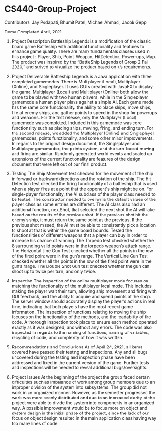 # CS440-Group-Project
Contributors:  Jay Podapati, Bhumit Patel, Michael Ahmadi, Jacob Gepp

Demo Completed April, 2021

1. Project Description
Battleship Legends is a modification of the classic board game Battleship with
additional functionality and features to enhance game quality. There are many
fundamentals classes used in this project : Player, Ship, Point, Weapon, HitDetection,
Power-ups, Map.
The product was inspired by the “BattleShip Legends of Group 2 Fall 2020,” and
strived to visualize the product based on it’s requirements.

2. Project Deliverable
Battleship Legends is a Java application with three completed gamemodes. There
is Multiplayer (Local), Multiplayer (Online), and Singleplayer. It uses GUI’s created with
JavaFX to display the game. Multiplayer (Local) and Multiplayer (Online) both allow the
game to be played with two human players, while in the Singleplayer gamemode a
human player plays against a simple AI. Each game mode has the same core
functionality: the ability to place ships, move ships, fire at enemy ships, and gather points
to spend in the shop for powerups and weapons.
For the first release, only the Multiplayer (Local) gamemode was completed.
Included in this gamemode was core functionality such as placing ships, moving, firing,
and ending turn.
For the second release, we added the Multiplayer (Online) and Singleplayer
gamemodes, points functionality, and some other minor improvements.
In regards to the original design document, the Singleplayer and Multiplayer
gamemodes, the points system, and the turn-based moving and firing are similar.
Randomly generated world events and scaled up extensions of the current functionality
are features of the design document that were left out of our final product.

3. Testing
The Ship Movement test checked for the movement of the ship in forward or
backward directions and the rotation of the ship. The Hit Detection test checked the firing
functionality of a battleship that is used when a player fires at a point that the opponent's
ship might be on.
For single-player functionality, the AI subclass of the player class needed to be
tested. The constructor needed to overwrite the default values of the player class as some
entries are different. The AI class also had an additional function, nextShot, that selected
the next shot the AI will take based on the results of the previous shot. If the previous
shot hit the enemy’s ship, it must return the same point as the previous. If the previous
shot missed, the AI must be able to consistently pick a location to shoot at that is within
the game board bounds.
Tested the functionalities of different weapons that a player can buy in order to
increase his chance of winning. The Torpedo test checked whether the 8 surrounding
valid points were in the torpedo weapon’s attack range. The Horizontal Line Gun Test
checked whether all the points in the row of the fired point were in the gun’s range. The
Vertical Line Gun Test checked whether all the points in the row of the fired point were
in the gun’s range. The Double Shot Gun test checked whether the gun can shoot up to
twice per turn, and only twice.

4. Inspection
The inspection of the online multiplayer mode focuses on matching the
functionality of the multiplayer local mode. This includes making the player wait their
turn, allowing ship movement and firing with GUI feedback, and the ability to acquire
and spend points at the shop. The server window should accurately display the player’s
actions in real time, indicating that both players have the most recent game information.
The inspection of functions relating to moving the ship focuses on the
functionality of the methods, and the readability of the code. A thorough inspection took
place to ensure each method operated exactly as it was designed, and without any errors.
The code was also inspected in regards to the naming of functions, naming of variables,
recycling of code, and complexity of how it was written.
5. Recommendations and Conclusions
As of April 24, 2021, all items covered have passed their testing and inspections.
Any and all bugs uncovered during the testing and inspection phase have been addressed
and fixed in the current version of the game. Further tests and inspections will be needed
to reveal additional bugs/oversights.

6. Project Issues
At the beginning of the project the group faced certain difficulties such as
imbalance of work among group members due to an improper division of the system into
subsystems. The group did not work in an organized manner. However, as the semester
progressed the work was more evenly distributed and due to an increased clarity of the
project were able to divide the system into components in an organized way. A possible
improvement would be to focus more on object and system design in the initial phase of
the project, since the lack of our focus on object design resulted in the main application
class having way too many lines of code

